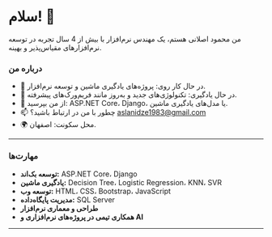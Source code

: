 # سلام! 👋  
من محمود اصلانی هستم، یک مهندس نرم‌افزار با بیش از 4 سال تجربه در توسعه نرم‌افزارهای مقیاس‌پذیر و بهینه.  

### درباره من  
- 🔭 در حال کار روی: پروژه‌های یادگیری ماشین و توسعه نرم‌افزار.  
- 🌱 در حال یادگیری: تکنولوژی‌های جدید و به‌روز مانند فریم‌ورک‌های پیشرفته.  
- 💬 از من بپرسید: ASP.NET Core، Django، یا مدل‌های یادگیری ماشین.  
- 📫 چطور با من در ارتباط باشید؟ aslanidze1983@gmail.com  
- 🌍 محل سکونت: اصفهان.  

---

### مهارت‌ها  
- **توسعه بک‌اند:** ASP.NET Core، Django  
- **یادگیری ماشین:** Decision Tree، Logistic Regression، KNN، SVR  
- **توسعه وب:** HTML، CSS، Bootstrap، JavaScript  
- **مدیریت پایگاه‌داده:** SQL Server  
- **طراحی و معماری نرم‌افزار**  
- **همکاری تیمی در پروژه‌های نرم‌افزاری و AI**  

---

